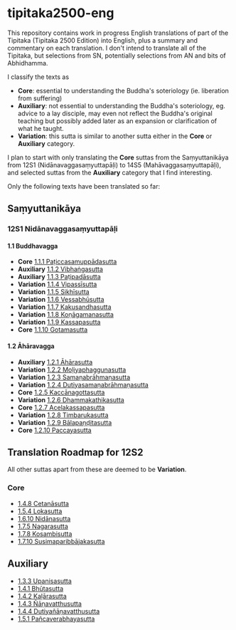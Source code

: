 # tipitaka2500-eng

This repository contains work in progress English translations of part of the Tipitaka (Tipitaka 2500 Edition) into English, plus a summary and commentary on each translation. I don't intend to translate all of the Tipitaka, but selections from SN, potentially selections from AN and bits of Abhidhamma.

I classify the texts as

* **Core**: essential to understanding the Buddha's soteriology (ie. liberation from suffering)
* **Auxiliary**: not essential to understanding the Buddha's soteriology, eg. advice to a lay disciple, may even not reflect the Buddha's original teaching but possibly added later as an expansion or clarification of what he taught.
* **Variation**: this sutta is similar to another sutta either in the **Core** or **Auxiliary** category.

I plan to start with only translating the **Core** suttas from the Saṃyuttanikāya from 12S1 (Nidānavaggasaṃyuttapāḷi) to 14S5 (Mahāvaggasaṃyuttapāḷi), and selected suttas from the **Auxiliary** category that I find interesting.

Only the following texts have been translated so far:

## Saṃyuttanikāya

### 12S1 Nidānavaggasaṃyuttapāḷi

#### 1.1 Buddhavagga

* **Core** [1.1.1 Paṭiccasamuppādasutta](1.1/1.1.1.md)
* **Auxiliary** [1.1.2 Vibhaṅgasutta](1.1/1.1.2.md)
* **Auxiliary** [1.1.3 Paṭipadāsutta](1.1/1.1.3.md)
* **Variation** [1.1.4 Vipassīsutta](1.1/1.1.4.md)
* **Variation** [1.1.5 Sikhīsutta](1.1/1.1.5.md)
* **Variation** [1.1.6 Vessabhūsutta](1.1/1.1.6.md)
* **Variation** [1.1.7 Kakusandhasutta](1.1/1.1.7.md)
* **Variation** [1.1.8 Koṇāgamanasutta](1.1/1.1.8.md)
* **Variation** [1.1.9 Kassapasutta](1.1/1.1.9.md)
* **Core** [1.1.10 Gotamasutta](1.1/1.1.10.md)

#### 1.2 Āhāravagga

* **Auxiliary** [1.2.1 Āhārasutta](1.2/1.2.1.md)
* **Variation** [1.2.2 Moḷiyaphaggunasutta](1.2/1.2.2.md)
* **Variation** [1.2.3 Samaṇabrāhmaṇasutta](1.2/1.2.3.md)
* **Variation** [1.2.4 Dutiyasamaṇabrāhmaṇasutta](1.2/1.2.4.md)
* **Core** [1.2.5 Kaccānagottasutta](1.2/1.2.5.md)
* **Variation** [1.2.6 Dhammakathikasutta](1.2/1.2.6.md)
* **Core** [1.2.7 Acelakassapasutta](1.2/1.2.7.md)
* **Variation** [1.2.8 Timbarukasutta](1.2/1.2.8.md)
* **Variation** [1.2.9 Bālapaṇḍitasutta](1.2/1.2.9.md)
* **Core** [1.2.10 Paccayasutta](1.2/1.2.10.md)

## Translation Roadmap for 12S2

All other suttas apart from these are deemed to be **Variation**.
### Core

* [1.4.8 Cetanāsutta](1.4/1.4.8.md)
* [1.5.4 Lokasutta](1.5/1.5.4.md)
* [1.6.10 Nidānasutta](1.6/1.6.10.md)
* [1.7.5 Nagarasutta](1.7/1.7.5.md)
* [1.7.8 Kosambisutta](1.7/1.7.8.md)
* [1.7.10 Susimaparibbājakasutta](1.7/1.7.10.md)

## Auxiliary

* [1.3.3 Upanisasutta](1.3/1.3.3.md)
* [1.4.1 Bhūtasutta](1.4/1.4.1.md)
* [1.4.2 Kaḷārasutta](1.4/1.4.2.md)
* [1.4.3 Ñāṇavatthusutta](1.4/1.4.3.md)
* [1.4.4 Dutiyañāṇavatthusutta](1.4/1.4.4.md)
* [1.5.1 Pañcaverabhayasutta](1.5/1.5.1.md)
